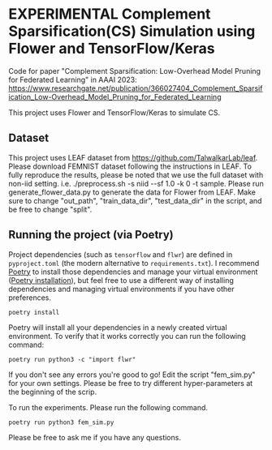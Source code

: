# EXPERIMENTAL Complement Sparsification(CS) Simulation using Flower and TensorFlow/Keras

Code for paper "Complement Sparsification: Low-Overhead Model Pruning for Federated Learning" in AAAI 2023: https://www.researchgate.net/publication/366027404_Complement_Sparsification_Low-Overhead_Model_Pruning_for_Federated_Learning

This project uses Flower and TensorFlow/Keras to simulate CS.

## Dataset
This project uses LEAF dataset from https://github.com/TalwalkarLab/leaf. 
Please download FEMNIST dataset following the instructions in LEAF. To fully reproduce the results, please be noted that we use the full dataset with non-iid setting. i.e. ./preprocess.sh -s niid --sf 1.0 -k 0 -t sample.
Please run generate_flower_data.py to generate the data for Flower from LEAF. Make sure to change "out_path", "train_data_dir", "test_data_dir" in the script, and be free to change "split". 

## Running the project (via Poetry)
Project dependencies (such as `tensorflow` and `flwr`) are defined in `pyproject.toml` (the modern alternative to `requirements.txt`). I recommend [Poetry](https://python-poetry.org/docs/) to install those dependencies and manage your virtual environment ([Poetry installation](https://python-poetry.org/docs/#installation)), but feel free to use a different way of installing dependencies and managing virtual environments if you have other preferences.

```shell
poetry install
```

Poetry will install all your dependencies in a newly created virtual environment. To verify that it works correctly you can run the following command:

```shell
poetry run python3 -c "import flwr"
```

If you don't see any errors you're good to go! 
Edit the script "fem_sim.py" for your own settings.
Please be free to try different hyper-parameters at the beginning of the scrip.

To run the experiments. Please run the following command. 
```bash
poetry run python3 fem_sim.py
```

Please be free to ask me if you have any questions.